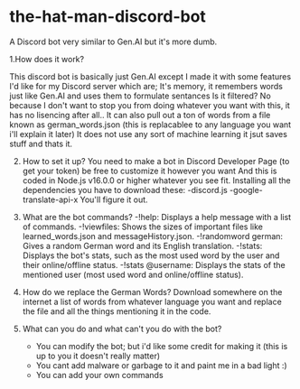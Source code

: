 # the-hat-man-discord-bot
A Discord bot very similar to Gen.AI but it's more dumb.

1.How does it work?

This discord bot is basically just Gen.AI except I made it with some features I'd like for my Discord server which are;
It's memory, it remembers words just like Gen.AI and uses them to formulate sentances
Is it filtered? No because I don't want to stop you from doing whatever you want with this, it has no lisencing after all..
It can also pull out a ton of words from a file known as german_words.json (this is replacablee to any language you want i'll explain it later)
It does not use any sort of machine learning it jsut saves stuff and thats it.

2. How to set it up?
You need to make a bot in Discord Developer Page (to get your token) be free to customize it however you want
And this is coded in Node.js v16.0.0 or higher whatever you see fit.
Installing all the dependencies you have to download these:
-discord.js
-google-translate-api-x
You'll figure it out.

3. What are the bot commands?
-!help: Displays a help message with a list of commands.
-!viewfiles: Shows the sizes of important files like learned_words.json and messageHistory.json.
-!randomword german: Gives a random German word and its English translation.
-!stats: Displays the bot's stats, such as the most used word by the user and their online/offline status.
-!stats @username: Displays the stats of the mentioned user (most used word and online/offline status).

4. How do we replace the German Words?
Download somewhere on the internet a list of words from whatever language you want and replace the file and all the things mentioning it in the code.

5. What can you do and what can't you do with the bot?
   - You can modify the bot; but i'd like some credit for making it (this is up to you it doesn't really matter)
   - You cant add malware or garbage to it and paint me in a bad light :)
   - You can add your own commands
     
